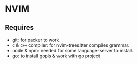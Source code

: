 # NVIM

## Requires
- git: for packer to work
- `C` & `C++` compiler: for nvim-treesitter compiles grammar.
- node & npm: needed for some language-server to install.
- go: to install gopls & work with go project
